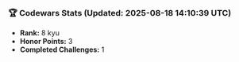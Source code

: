 ### 🏆 Codewars Stats (Updated: 2025-08-18 14:10:39 UTC)

- **Rank:** 8 kyu
- **Honor Points:** 3
- **Completed Challenges:** 1
